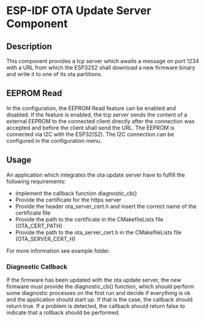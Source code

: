 # ESP-IDF OTA Update Server Component

## Description

This component provides a tcp server which awaits a message on port 1234 with a URL from which the ESP32S2 shall download a new firmware binary and write it to one of its ota partitions.

## EEPROM Read

In the configuration, the EEPROM Read feature can be enabled and disabled. If the feature is enabled, the tcp server sends the content of a external EEPROM to the connected client directly after the connection was accepted and before the client shall send the URL. The EEPROM is connected via I2C with the ESP32(S2). The I2C connection can be configured in the configuration menu.

## Usage

An application which integrates the ota update server have to fulfill the following requirements:
 * Implement the callback function diagnostic_cb()
 * Provide the certificate for the https server
 * Provide the header ota_server_cert.h and insert the correct name of the certificate file
 * Provide the path to the certificate in the CMakefileLists file (OTA_CERT_PATH)
 * Provide the path to the ota_server_cert.h in the CMakefileLists file (OTA_SERVER_CERT_H)

For more information see example folder.

### Diagnostic Callback

If the firmware has been updated with the ota update server, the new firmware must provide the diagnostic_cb() function, which should perform some diagnostic processes on the first run and decide if everything is ok and the application should start up. If that is the case, the callback should return true. If a problem is detected, the callback should return false to indicate that a rollback should be performed.

